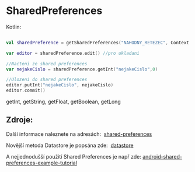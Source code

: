 # SharedPreferences
Kotlin: 
``` kotlin

val sharedPreference = getSharedPreferences("NAHODNY_RETEZEC", Context.MODE_PRIVATE)

var editor = sharedPreference.edit() //pro ukladani

//Nacteni ze shared preferences
var nejakeCislo = sharedPreference.getInt("nejakeCislo",0)

//Ulozeni do shared preferences
editor.putInt("nejakeCislo", nejakeCislo)  
editor.commit()
```

getInt, getString, getFloat, getBoolean, getLong

## Zdroje:
Další informace naleznete na adresách: 
[shared-preferences](https://developer.android.com/training/data-storage/shared-preferences)

Novější metoda Datastore je popsána zde: 
[datastore](https://developer.android.com/topic/libraries/architecture/datastore)

A nejjednodušší použití Shared Preferences je např zde:
[android-shared-preferences-example-tutorial](https://www.digitalocean.com/community/tutorials/android-shared-preferences-example-tutorial)